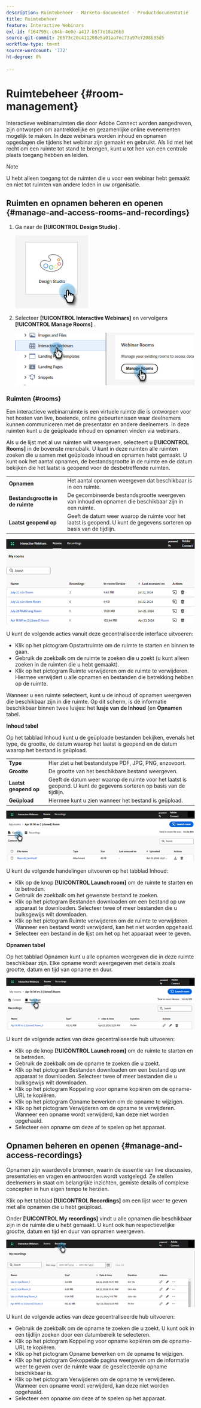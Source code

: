 ```yaml
---
description: Ruimtebeheer - Marketo-documenten - Productdocumentatie
title: Ruimtebeheer
feature: Interactive Webinars
exl-id: f164795c-c64b-4e0e-a417-b5f7e18a26b3
source-git-commit: 26573c20c411208e5a01aa7ec73a97e7208b35d5
workflow-type: tm+mt
source-wordcount: '772'
ht-degree: 0%

---
```


# Ruimtebeheer {#room-management}

Interactieve webinarruimten die door Adobe Connect worden aangedreven, zijn ontworpen om aantrekkelijke en gezamenlijke online evenementen mogelijk te maken. In deze webinars worden inhoud en opnamen opgeslagen die tijdens het webinar zijn gemaakt en gebruikt. Als lid met het recht om een ruimte tot stand te brengen, kunt u tot hen van een centrale plaats toegang hebben en leiden.

>[!NOTE]
>
>U hebt alleen toegang tot de ruimten die u voor een webinar hebt gemaakt en niet tot ruimten van andere leden in uw organisatie.

## Ruimten en opnamen beheren en openen {#manage-and-access-rooms-and-recordings}

1. Ga naar de **[!UICONTROL Design Studio]** .

   ![](assets/room-management-1.png)

1. Selecteer **[!UICONTROL Interactive Webinars]** en vervolgens **[!UICONTROL Manage Rooms]** .

   ![](assets/room-management-2.png)

### Ruimten {#rooms}

Een interactieve webinarruimte is een virtuele ruimte die is ontworpen voor het hosten van live, boeiende, online gebeurtenissen waar deelnemers kunnen communiceren met de presentator en andere deelnemers. In deze ruimten kunt u de geüploade inhoud en opnamen vinden via webinars.

Als u de lijst met al uw ruimten wilt weergeven, selecteert u **[!UICONTROL Rooms]** in de bovenste menubalk. U kunt in deze ruimten alle ruimten zoeken die u samen met geüploade inhoud en opnamen hebt gemaakt. U kunt ook het aantal opnamen, de bestandsgrootte in de ruimte en de datum bekijken die het laatst is geopend voor de desbetreffende ruimten.

<table><tbody>
  <tr>
    <td><b>Opnamen</td>
    <td>Het aantal opnamen weergeven dat beschikbaar is in een ruimte.</td>
  </tr>
  <tr>
    <td><b>Bestandsgrootte in de ruimte</td>
    <td>De gecombineerde bestandsgrootte weergeven van inhoud en opnamen die beschikbaar zijn in een ruimte.</td>
  </tr>
  <tr>
    <td><b>Laatst geopend op</td>
    <td>Geeft de datum weer waarop de ruimte voor het laatst is geopend. U kunt de gegevens sorteren op basis van de tijdlijn.</td>
  </tr>
</tbody>
</table>

![](assets/room-management-3.png)

U kunt de volgende acties vanuit deze gecentraliseerde interface uitvoeren:

* Klik op het pictogram Opstartruimte om de ruimte te starten en binnen te gaan.
* Gebruik de zoekbalk om de ruimte te zoeken die u zoekt (u kunt alleen zoeken in de ruimten die u hebt gemaakt).
* Klik op het pictogram Ruimte verwijderen om de ruimte te verwijderen. Hiermee verwijdert u alle opnamen en bestanden die betrekking hebben op de ruimte.

Wanneer u een ruimte selecteert, kunt u de inhoud of opnamen weergeven die beschikbaar zijn in die ruimte. Op dit scherm, is de informatie beschikbaar binnen twee lusjes: het **lusje van de Inhoud** {en **Opnamen** tabel.

**Inhoud tabel**

Op het tabblad Inhoud kunt u de geüploade bestanden bekijken, evenals het type, de grootte, de datum waarop het laatst is geopend en de datum waarop het bestand is geüpload.

<table><tbody>
  <tr>
    <td><b>Type</td>
    <td>Hier ziet u het bestandstype PDF, JPG, PNG, enzovoort.</td>
  </tr>
  <tr>
    <td><b>Grootte</td>
    <td>De grootte van het beschikbare bestand weergeven.</td>
  </tr>
  <tr>
    <td><b>Laatst geopend op</td>
    <td>Geeft de datum weer waarop de ruimte voor het laatst is geopend. U kunt de gegevens sorteren op basis van de tijdlijn.</td>
  </tr>
  <tr>
    <td><b>Geüpload</td>
    <td>Hiermee kunt u zien wanneer het bestand is geüpload.</td>
  </tr>
</tbody>
</table>

![](assets/room-management-4.png)

U kunt de volgende handelingen uitvoeren op het tabblad Inhoud:

* Klik op de knop **[!UICONTROL Launch room]** om de ruimte te starten en te betreden.
* Gebruik de zoekbalk om het gewenste bestand te zoeken.
* Klik op het pictogram Bestanden downloaden om een bestand op uw apparaat te downloaden. Selecteer twee of meer bestanden die u bulksgewijs wilt downloaden.
* Klik op het pictogram Ruimte verwijderen om de ruimte te verwijderen. Wanneer een bestand wordt verwijderd, kan het niet worden opgehaald.
* Selecteer een bestand in de lijst om het op het apparaat weer te geven.

**Opnamen tabel**

Op het tabblad Opnamen kunt u alle opnamen weergeven die in deze ruimte beschikbaar zijn. Elke opname wordt weergegeven met details zoals grootte, datum en tijd van opname en duur.

![](assets/room-management-5.png)

U kunt de volgende acties van deze gecentraliseerde hub uitvoeren:

* Klik op de knop **[!UICONTROL Launch room]** om de ruimte te starten en te betreden.
* Gebruik de zoekbalk om de opname te zoeken die u zoekt.
* Klik op het pictogram Bestanden downloaden om een bestand op uw apparaat te downloaden. Selecteer twee of meer bestanden die u bulksgewijs wilt downloaden.
* Klik op het pictogram Koppeling voor opname kopiëren om de opname-URL te kopiëren.
* Klik op het pictogram Opname bewerken om de opname te wijzigen.
* Klik op het pictogram Verwijderen om de opname te verwijderen. Wanneer een opname wordt verwijderd, kan deze niet worden opgehaald.
* Selecteer een opname om deze af te spelen op het apparaat.

## Opnamen beheren en openen {#manage-and-access-recordings}

Opnamen zijn waardevolle bronnen, waarin de essentie van live discussies, presentaties en vragen en antwoorden wordt vastgelegd. Ze stellen deelnemers in staat om belangrijke inzichten, gemiste details of complexe concepten in hun eigen tempo te herzien.

Klik op het tabblad **[!UICONTROL Recordings]** om een lijst weer te geven met alle opnamen die u hebt geüpload.

Onder **[!UICONTROL My recordings]** vindt u alle opnamen die beschikbaar zijn in de ruimte die u hebt gemaakt. U kunt ook hun respectievelijke grootte, datum en tijd en duur van opnamen weergeven.

![](assets/room-management-6.png)

U kunt de volgende acties van deze gecentraliseerde hub uitvoeren:

* Gebruik de zoekbalk om de opname te zoeken die u zoekt. U kunt ook in een tijdlijn zoeken door een datumbereik te selecteren.
* Klik op het pictogram Koppeling voor opname kopiëren om de opname-URL te kopiëren.
* Klik op het pictogram Opname bewerken om de opname te wijzigen.
* Klik op het pictogram Gekoppelde pagina weergeven om de informatie weer te geven over de ruimte waar de geselecteerde opname beschikbaar is.
* Klik op het pictogram Verwijderen om de opname te verwijderen. Wanneer een opname wordt verwijderd, kan deze niet worden opgehaald.
* Selecteer een opname om deze af te spelen op het apparaat.
